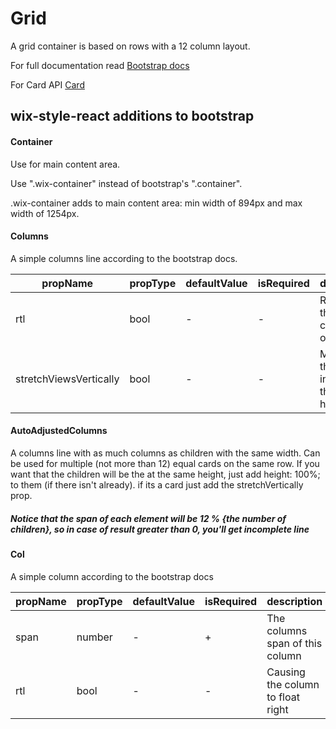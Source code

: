 # Grid

A grid container is based on rows with a 12 column layout.

For full documentation read [Bootstrap docs](http://getbootstrap.com/css/#grid)

For Card API [Card](https://wix-wix-style-react.surge.sh/?selectedKind=Common&selectedStory=Card&full=0&addons=0&stories=1&panelRight=0)

## wix-style-react additions to bootstrap

#### Container

Use for main content area.

Use ".wix-container" instead of bootstrap's ".container". 

.wix-container adds to main content area: min width of 894px and max width of 1254px.

#### Columns

A simple columns line according to the bootstrap docs.

| propName | propType | defaultValue | isRequired | description |
|----------|----------|--------------|------------|-------------|
| rtl | bool | - | - | Reverses the columns ordering |
| stretchViewsVertically | bool | - | - | Make all the views in that raw the same height |

#### AutoAdjustedColumns

A columns line with as much columns as children with the same width.
Can be used for multiple (not more than 12) equal cards on the same row.
If you want that the children will be the at the same height, 
just add height: 100%; to them (if there isn't already).
if its a card just add the stretchVertically prop.
##### Notice that the span of each element will be 12 % {the number of children}, so in case of result greater than 0, you'll get incomplete line

#### Col

A simple column according to the bootstrap docs

| propName | propType | defaultValue | isRequired | description |
|----------|----------|--------------|------------|-------------|
| span | number | - | + | The columns span of this column |
| rtl | bool | - | - | Causing the column to float right |
